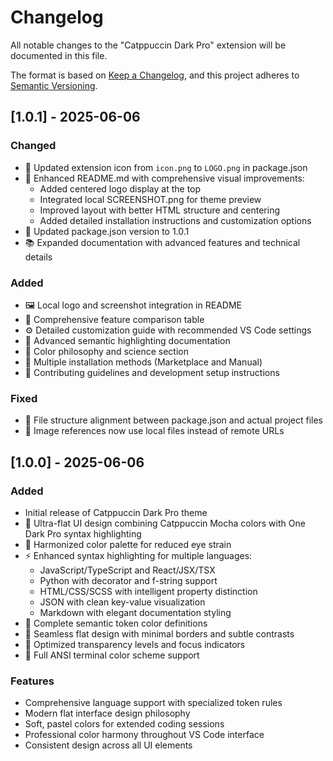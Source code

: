 # Changelog

All notable changes to the "Catppuccin Dark Pro" extension will be documented in this file.

The format is based on [Keep a Changelog](https://keepachangelog.com/en/1.0.0/),
and this project adheres to [Semantic Versioning](https://semver.org/spec/v2.0.0.html).

## [1.0.1] - 2025-06-06

### Changed

- 🎨 Updated extension icon from `icon.png` to `LOGO.png` in package.json
- 📝 Enhanced README.md with comprehensive visual improvements:
  - Added centered logo display at the top
  - Integrated local SCREENSHOT.png for theme preview
  - Improved layout with better HTML structure and centering
  - Added detailed installation instructions and customization options
- 🔧 Updated package.json version to 1.0.1
- 📚 Expanded documentation with advanced features and technical details

### Added

- 🖼️ Local logo and screenshot integration in README
- 📖 Comprehensive feature comparison table
- ⚙️ Detailed customization guide with recommended VS Code settings
- 🧠 Advanced semantic highlighting documentation
- 🎨 Color philosophy and science section
- 🚀 Multiple installation methods (Marketplace and Manual)
- 🤝 Contributing guidelines and development setup instructions

### Fixed

- 📁 File structure alignment between package.json and actual project files
- 🔗 Image references now use local files instead of remote URLs

## [1.0.0] - 2025-06-06

### Added

- Initial release of Catppuccin Dark Pro theme
- 🎨 Ultra-flat UI design combining Catppuccin Mocha colors with One Dark Pro syntax highlighting
- 🌙 Harmonized color palette for reduced eye strain
- ⚡ Enhanced syntax highlighting for multiple languages:
  - JavaScript/TypeScript and React/JSX/TSX
  - Python with decorator and f-string support
  - HTML/CSS/SCSS with intelligent property distinction
  - JSON with clean key-value visualization
  - Markdown with elegant documentation styling
- 🔧 Complete semantic token color definitions
- 📱 Seamless flat design with minimal borders and subtle contrasts
- 🎯 Optimized transparency levels and focus indicators
- 🌈 Full ANSI terminal color scheme support

### Features

- Comprehensive language support with specialized token rules
- Modern flat interface design philosophy
- Soft, pastel colors for extended coding sessions
- Professional color harmony throughout VS Code interface
- Consistent design across all UI elements
